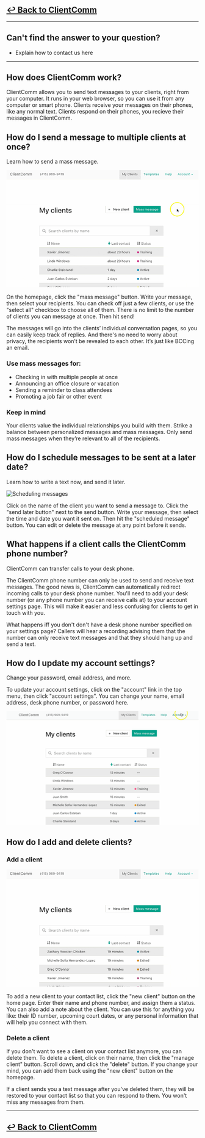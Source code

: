 ## [↩  Back to ClientComm](https://sdwp.clientcomm.org/)

---

## Can't find the answer to your question?
- Explain how to contact us here

---

## How does ClientComm work?

ClientComm allows you to send text messages to your clients, right from your computer. It runs in your web browser, so you can use it from any computer or smart phone. Clients receive your messages on their phones, like any normal text. Clients respond on their phones, you recieve their messages in ClientComm.


## How do I send a message to multiple clients at once?
Learn how to send a mass message.

![Sending a mass message](https://raw.githubusercontent.com/codeforamerica/clientcommhelp/master/MassMessage.gif)

On the homepage, click the "mass message" button. Write your message, then select your recipients. You can check off just a few clients, or use the "select all" checkbox to choose all of them. There is no limit to the number of clients you can message at once. Then hit send!

The messages will go into the clients’ individual conversation pages, so you can easily keep track of replies. And there's no need to worry about privacy, the recipients won’t be revealed to each other. It’s just like BCCing an email.

### Use mass messages for:
  - Checking in with multiple people at once
  - Announcing an office closure or vacation
  - Sending a reminder to class attendees
  - Promoting a job fair or other event
  
### Keep in mind

Your clients value the individual relationships you build with them. Strike a balance between personalized messages and mass messages. Only send mass messages when they’re relevant to all of the recipients.

## How do I schedule messages to be sent at a later date?
Learn how to write a text now, and send it later.

![Scheduling messages](https://raw.githubusercontent.com/codeforamerica/clientcommhelp/master/ScheduledMessage.gif)

Click on the name of the client you want to send a message to. Click the "send later button" next to the send button. Write your message, then select the time and date you want it sent on. Then hit the "scheduled message" button. You can edit or delete the message at any point before it sends.

## What happens if a client calls the ClientComm phone number?
ClientComm can transfer calls to your desk phone.

The ClientComm phone number can only be used to send and receive text messages. The good news is, ClientComm can automatically redirect incoming calls to your desk phone number. You'll need to add your desk number (or any phone number you can receive calls at) to your account settings page. This will make it easier and less confusing for clients to get in touch with you.

What happens iff you don't don't have a desk phone number specified on your settings page? Callers will hear a recording advising them that the number can only receive text messages and that they should hang up and send a text.

## How do I update my account settings?

Change your password, email address, and more.

To update your account settings, click on the "account" link in the top menu, then click "account settings". You can change your name, email address, desk phone number, or password here.

![Updating settings](https://raw.githubusercontent.com/codeforamerica/clientcommhelp/master/UpdateSettings.gif)

## How do I add and delete clients?

### Add a client

![Adding a new client](https://raw.githubusercontent.com/codeforamerica/clientcommhelp/master/AddClient.gif)

To add a new client to your contact list, click the "new client" button on the home page. Enter their name and phone number, and assign them a status. You can also add a note about the client. You can use this for anything you like: their ID number, upcoming court dates, or any personal information that will help you connect with them. 

### Delete a client
If you don't want to see a client on your contact list anymore, you can delete them. To delete a client, click on their name, then click the "manage client" button. Scroll down, and click the "delete" button. If you change your mind, you can add them back using the "new client" button on the homepage.

If a client sends you a text message after you've deleted them, they will be restored to your contact list so that you can respond to them. You won't miss any messages from them.

---

## [↩  Back to ClientComm](https://sdwp.clientcomm.org/)
